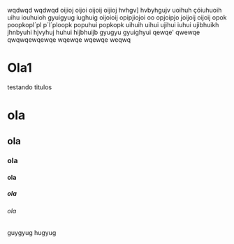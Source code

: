 wqdwqd
wqdwqd
oijioj
oijoi
oijoij
oijioj
hvhgv]
hvbyhgujv
uoihuh
çóiuhuoih
uihu
iouhuioh
gyuigyug
iughuig
oijoioij
opipjiojoi
oo
opjoipjo
joijoij
oijoij
opok
poopkopl´pl
p´l´ploopk
popuhui
popkopk
uihuih
uihui
ujihui
iuhui
ujibhuikh
jhnbyuhi
hjvyhuj
huhui
hijbhuijb
gyugyu
gyuighyui
qewqe'
qwewqe
qwqwqewqewqe
wqewqe
wqewqe
weqwq
# Ola1
testando titulos 
# ola
## ola
### ola
#### ola
##### ola
###### ola
guygyug
hugyug
